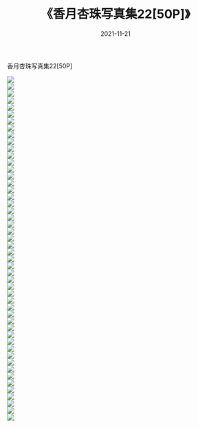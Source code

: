 ﻿---
layout: post
title:  《香月杏珠写真集22[50P]》
date:   2021-11-21
img: http://pic.660000.xyz/1:/性感/2021/香月杏珠写真集22[50P]/000.jpg
categories: [美女, 清纯, 唯美]
---

香月杏珠写真集22[50P]

  ![](http://pic.660000.xyz/1:/性感/2021/香月杏珠写真集22[50P]/001.jpg) <br> ![](http://pic.660000.xyz/1:/性感/2021/香月杏珠写真集22[50P]/002.jpg) <br> ![](http://pic.660000.xyz/1:/性感/2021/香月杏珠写真集22[50P]/003.jpg) <br> ![](http://pic.660000.xyz/1:/性感/2021/香月杏珠写真集22[50P]/004.jpg) <br> ![](http://pic.660000.xyz/1:/性感/2021/香月杏珠写真集22[50P]/005.jpg) <br> ![](http://pic.660000.xyz/1:/性感/2021/香月杏珠写真集22[50P]/006.jpg) <br> ![](http://pic.660000.xyz/1:/性感/2021/香月杏珠写真集22[50P]/007.jpg) <br> ![](http://pic.660000.xyz/1:/性感/2021/香月杏珠写真集22[50P]/008.jpg) <br> ![](http://pic.660000.xyz/1:/性感/2021/香月杏珠写真集22[50P]/009.jpg) <br> ![](http://pic.660000.xyz/1:/性感/2021/香月杏珠写真集22[50P]/010.jpg) <br> ![](http://pic.660000.xyz/1:/性感/2021/香月杏珠写真集22[50P]/011.jpg) <br> ![](http://pic.660000.xyz/1:/性感/2021/香月杏珠写真集22[50P]/012.jpg) <br> ![](http://pic.660000.xyz/1:/性感/2021/香月杏珠写真集22[50P]/013.jpg) <br> ![](http://pic.660000.xyz/1:/性感/2021/香月杏珠写真集22[50P]/014.jpg) <br> ![](http://pic.660000.xyz/1:/性感/2021/香月杏珠写真集22[50P]/015.jpg) <br> ![](http://pic.660000.xyz/1:/性感/2021/香月杏珠写真集22[50P]/016.jpg) <br> ![](http://pic.660000.xyz/1:/性感/2021/香月杏珠写真集22[50P]/017.jpg) <br> ![](http://pic.660000.xyz/1:/性感/2021/香月杏珠写真集22[50P]/018.jpg) <br> ![](http://pic.660000.xyz/1:/性感/2021/香月杏珠写真集22[50P]/019.jpg) <br> ![](http://pic.660000.xyz/1:/性感/2021/香月杏珠写真集22[50P]/020.jpg) <br> ![](http://pic.660000.xyz/1:/性感/2021/香月杏珠写真集22[50P]/021.jpg) <br> ![](http://pic.660000.xyz/1:/性感/2021/香月杏珠写真集22[50P]/022.jpg) <br> ![](http://pic.660000.xyz/1:/性感/2021/香月杏珠写真集22[50P]/023.jpg) <br> ![](http://pic.660000.xyz/1:/性感/2021/香月杏珠写真集22[50P]/024.jpg) <br> ![](http://pic.660000.xyz/1:/性感/2021/香月杏珠写真集22[50P]/025.jpg) <br> ![](http://pic.660000.xyz/1:/性感/2021/香月杏珠写真集22[50P]/026.jpg) <br> ![](http://pic.660000.xyz/1:/性感/2021/香月杏珠写真集22[50P]/027.jpg) <br> ![](http://pic.660000.xyz/1:/性感/2021/香月杏珠写真集22[50P]/028.jpg) <br> ![](http://pic.660000.xyz/1:/性感/2021/香月杏珠写真集22[50P]/029.jpg) <br> ![](http://pic.660000.xyz/1:/性感/2021/香月杏珠写真集22[50P]/030.jpg) <br> ![](http://pic.660000.xyz/1:/性感/2021/香月杏珠写真集22[50P]/031.jpg) <br> ![](http://pic.660000.xyz/1:/性感/2021/香月杏珠写真集22[50P]/032.jpg) <br> ![](http://pic.660000.xyz/1:/性感/2021/香月杏珠写真集22[50P]/033.jpg) <br> ![](http://pic.660000.xyz/1:/性感/2021/香月杏珠写真集22[50P]/034.jpg) <br> ![](http://pic.660000.xyz/1:/性感/2021/香月杏珠写真集22[50P]/035.jpg) <br> ![](http://pic.660000.xyz/1:/性感/2021/香月杏珠写真集22[50P]/036.jpg) <br> ![](http://pic.660000.xyz/1:/性感/2021/香月杏珠写真集22[50P]/037.jpg) <br> ![](http://pic.660000.xyz/1:/性感/2021/香月杏珠写真集22[50P]/038.jpg) <br> ![](http://pic.660000.xyz/1:/性感/2021/香月杏珠写真集22[50P]/039.jpg) <br> ![](http://pic.660000.xyz/1:/性感/2021/香月杏珠写真集22[50P]/040.jpg) <br> ![](http://pic.660000.xyz/1:/性感/2021/香月杏珠写真集22[50P]/041.jpg) <br> ![](http://pic.660000.xyz/1:/性感/2021/香月杏珠写真集22[50P]/042.jpg) <br> ![](http://pic.660000.xyz/1:/性感/2021/香月杏珠写真集22[50P]/043.jpg) <br> ![](http://pic.660000.xyz/1:/性感/2021/香月杏珠写真集22[50P]/044.jpg) <br> ![](http://pic.660000.xyz/1:/性感/2021/香月杏珠写真集22[50P]/045.jpg) <br> ![](http://pic.660000.xyz/1:/性感/2021/香月杏珠写真集22[50P]/046.jpg) <br> ![](http://pic.660000.xyz/1:/性感/2021/香月杏珠写真集22[50P]/047.jpg) <br> ![](http://pic.660000.xyz/1:/性感/2021/香月杏珠写真集22[50P]/048.jpg) <br> ![](http://pic.660000.xyz/1:/性感/2021/香月杏珠写真集22[50P]/049.jpg) <br> ![](http://pic.660000.xyz/1:/性感/2021/香月杏珠写真集22[50P]/050.jpg) <br>